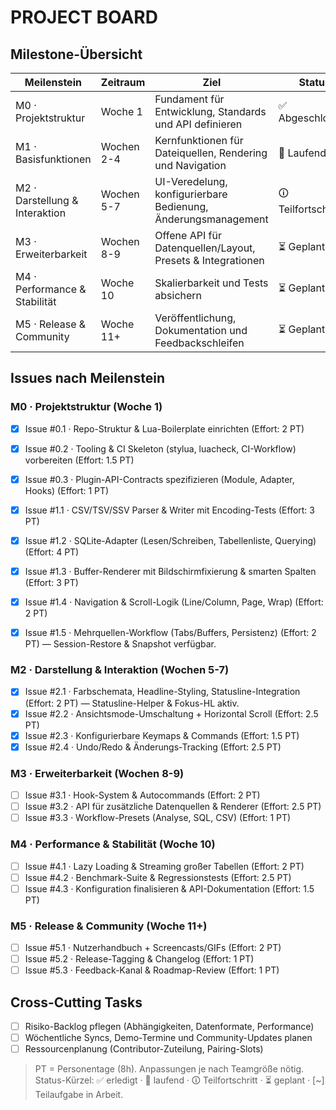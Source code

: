 # PROJECT BOARD

## Milestone-Übersicht
| Meilenstein | Zeitraum | Ziel | Status |
|-------------|----------|------|--------|
| M0 · Projektstruktur | Woche 1 | Fundament für Entwicklung, Standards und API definieren | ✅ Abgeschlossen |
| M1 · Basisfunktionen | Wochen 2-4 | Kernfunktionen für Dateiquellen, Rendering und Navigation | 🔄 Laufend |
| M2 · Darstellung & Interaktion | Wochen 5-7 | UI-Veredelung, konfigurierbare Bedienung, Änderungsmanagement | 🛈 Teilfortschritt |
| M3 · Erweiterbarkeit | Wochen 8-9 | Offene API für Datenquellen/Layout, Presets & Integrationen | ⏳ Geplant |
| M4 · Performance & Stabilität | Woche 10 | Skalierbarkeit und Tests absichern | ⏳ Geplant |
| M5 · Release & Community | Woche 11+ | Veröffentlichung, Dokumentation und Feedbackschleifen | ⏳ Geplant |

## Issues nach Meilenstein

### M0 · Projektstruktur (Woche 1)
- [x] Issue #0.1 · Repo-Struktur & Lua-Boilerplate einrichten (Effort: 2 PT)
- [x] Issue #0.2 · Tooling & CI Skeleton (stylua, luacheck, CI-Workflow) vorbereiten (Effort: 1.5 PT)
- [x] Issue #0.3 · Plugin-API-Contracts spezifizieren (Module, Adapter, Hooks) (Effort: 1 PT)

- [x] Issue #1.1 · CSV/TSV/SSV Parser & Writer mit Encoding-Tests (Effort: 3 PT)
- [x] Issue #1.2 · SQLite-Adapter (Lesen/Schreiben, Tabellenliste, Querying) (Effort: 4 PT)
- [x] Issue #1.3 · Buffer-Renderer mit Bildschirmfixierung & smarten Spalten (Effort: 3 PT)
- [x] Issue #1.4 · Navigation & Scroll-Logik (Line/Column, Page, Wrap) (Effort: 2 PT)
- [x] Issue #1.5 · Mehrquellen-Workflow (Tabs/Buffers, Persistenz) (Effort: 2 PT) — Session-Restore & Snapshot verfügbar.

### M2 · Darstellung & Interaktion (Wochen 5-7)
- [x] Issue #2.1 · Farbschemata, Headline-Styling, Statusline-Integration (Effort: 2 PT) — Statusline-Helper & Fokus-HL aktiv.
- [x] Issue #2.2 · Ansichtsmode-Umschaltung + Horizontal Scroll (Effort: 2.5 PT)
- [x] Issue #2.3 · Konfigurierbare Keymaps & Commands (Effort: 1.5 PT)
- [x] Issue #2.4 · Undo/Redo & Änderungs-Tracking (Effort: 2.5 PT)

### M3 · Erweiterbarkeit (Wochen 8-9)
- [ ] Issue #3.1 · Hook-System & Autocommands (Effort: 2 PT)
- [ ] Issue #3.2 · API für zusätzliche Datenquellen & Renderer (Effort: 2.5 PT)
- [ ] Issue #3.3 · Workflow-Presets (Analyse, SQL, CSV) (Effort: 1 PT)

### M4 · Performance & Stabilität (Woche 10)
- [ ] Issue #4.1 · Lazy Loading & Streaming großer Tabellen (Effort: 2 PT)
- [ ] Issue #4.2 · Benchmark-Suite & Regressionstests (Effort: 2.5 PT)
- [ ] Issue #4.3 · Konfiguration finalisieren & API-Dokumentation (Effort: 1.5 PT)

### M5 · Release & Community (Woche 11+)
- [ ] Issue #5.1 · Nutzerhandbuch + Screencasts/GIFs (Effort: 2 PT)
- [ ] Issue #5.2 · Release-Tagging & Changelog (Effort: 1 PT)
- [ ] Issue #5.3 · Feedback-Kanal & Roadmap-Review (Effort: 1 PT)

## Cross-Cutting Tasks
- [ ] Risiko-Backlog pflegen (Abhängigkeiten, Datenformate, Performance)
- [ ] Wöchentliche Syncs, Demo-Termine und Community-Updates planen
- [ ] Ressourcenplanung (Contributor-Zuteilung, Pairing-Slots)

> PT = Personentage (8h). Anpassungen je nach Teamgröße nötig.
> Status-Kürzel: ✅ erledigt · 🔄 laufend · 🛈 Teilfortschritt · ⏳ geplant · [~] Teilaufgabe in Arbeit.

